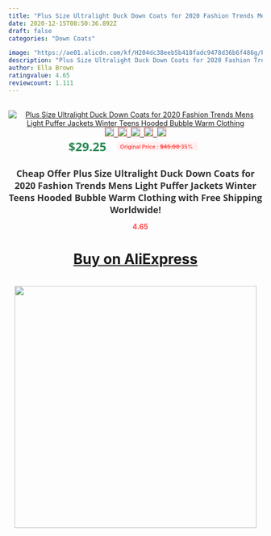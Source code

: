 ```yaml
---
title: "Plus Size Ultralight Duck Down Coats for 2020 Fashion Trends Mens Light Puffer Jackets Winter Teens Hooded Bubble Warm Clothing"
date: 2020-12-15T08:50:36.892Z
draft: false
categories: "Down Coats"

image: "https://ae01.alicdn.com/kf/H204dc38eeb5b418fadc9478d36b6f486g/Plus-Size-Ultralight-Duck-Down-Coats-for-2020-Fashion-Trends-Mens-Light-Puffer-Jackets-Winter-Teens.jpg"
description: "Plus Size Ultralight Duck Down Coats for 2020 Fashion Trends Mens Light Puffer Jackets Winter Teens Hooded Bubble Warm Clothing"
author: Ella Brown
ratingvalue: 4.65
reviewcount: 1.111
---
```

<br>
<div style="text-align: center;">
<a href="https://s.click.aliexpress.com/e/_AcLUuz" target="_blank" rel="nofollow noopener noreferrer"><img alt="Plus Size Ultralight Duck Down Coats for 2020 Fashion Trends Mens Light Puffer Jackets Winter Teens Hooded Bubble Warm Clothing" class="magnifier-image" src="https://ae01.alicdn.com/kf/H204dc38eeb5b418fadc9478d36b6f486g/Plus-Size-Ultralight-Duck-Down-Coats-for-2020-Fashion-Trends-Mens-Light-Puffer-Jackets-Winter-Teens.jpg_640x640.jpg">
<br>
<img style="border:1px solid salmon" src="https://ae01.alicdn.com/kf/H204dc38eeb5b418fadc9478d36b6f486g/Plus-Size-Ultralight-Duck-Down-Coats-for-2020-Fashion-Trends-Mens-Light-Puffer-Jackets-Winter-Teens.jpg_120x120.jpg">&nbsp;&nbsp;<img style="border:1px solid salmon" src="https://ae01.alicdn.com/kf/H3cb52f245cb94b849bd8fc6b44c82168l/Plus-Size-Ultralight-Duck-Down-Coats-for-2020-Fashion-Trends-Mens-Light-Puffer-Jackets-Winter-Teens.jpg_120x120.jpg">&nbsp;&nbsp;<img style="border:1px solid salmon" src="https://ae01.alicdn.com/kf/H777fe9584dd4482489559a06b05fdeb6e/Plus-Size-Ultralight-Duck-Down-Coats-for-2020-Fashion-Trends-Mens-Light-Puffer-Jackets-Winter-Teens.jpg_120x120.jpg">&nbsp;&nbsp;<img style="border:1px solid salmon" src="https://ae01.alicdn.com/kf/Hf9844f1c16914b0a89623b103cc48c370/Plus-Size-Ultralight-Duck-Down-Coats-for-2020-Fashion-Trends-Mens-Light-Puffer-Jackets-Winter-Teens.jpg_120x120.jpg">&nbsp;&nbsp;<img style="border:1px solid salmon" src="https://ae01.alicdn.com/kf/H0a13e85fa0a84fc29515b838424e8f0bl/Plus-Size-Ultralight-Duck-Down-Coats-for-2020-Fashion-Trends-Mens-Light-Puffer-Jackets-Winter-Teens.jpg_120x120.jpg"></a></div><br0>
<div style="text-align: center;"><span style="background-color: white; border: 0px; box-sizing: border-box; color: seagreen; display: inline-block; font-family: &quot;open sans&quot; , &quot;arial&quot; , &quot;helvetica&quot; , sans-serif , &quot;heiti&quot;; font-size: 24px; font-stretch: inherit; font-weight: 700; line-height: inherit; margin: 0px 10px 0px 0px; padding: 0px; vertical-align: middle;">$29.25 </span>
<span style="background: rgb(255 , 241 , 241); border-radius: 3px; border: 0px; box-sizing: border-box; color: #ff4747; display: inline-block; font-family: inherit; font-size: 12px; font-stretch: inherit; font-style: inherit; font-variant: inherit; font-weight: 600; line-height: inherit; margin: 0px; padding: 2px 5px; transform: scale(0.9); vertical-align: middle;">Original Price : <b style="text-decoration: line-through;">$45.00 </b> 35%&nbsp;&nbsp;</span></div>
<h1 style="color: #333333; display: inline-block; font-family: &quot;open sans&quot; , &quot;arial&quot; , &quot;helvetica&quot; , sans-serif , &quot;heiti&quot;; font-size: 18px; font-stretch: inherit; font-weight: 700; text-align: center;">Cheap Offer Plus Size Ultralight Duck Down Coats for 2020 Fashion Trends Mens Light Puffer Jackets Winter Teens Hooded Bubble Warm Clothing with Free Shipping Worldwide!</h1>
<div style="color: #ff4747; text-align: center;">
<img src="https://4.bp.blogspot.com/-M0ZcTcb-5uY/XleCXlxnR4I/AAAAAAAAAEc/OrjgMkXV1oMQFaCRZj5HQwOCBcu3w1FegCPcBGAYYCw/s1600/star.png" style="height: 15px;">&nbsp;<b>4.65</b></div>
<div class="button_cont" align="center"><a class="buynow_a" href="https://s.click.aliexpress.com/e/_AcLUuz" target="_blank" rel="nofollow noopener noreferrer"><H1>Buy on AliExpress</H1></a></div><br>
<div class="separator" style="clear: both; text-align: center;">
<img src="https://lh3.googleusercontent.com/-pTy5HemUv9M/XlePHvY0dAI/AAAAAAAAAE4/0nX5iRUoIWY8eMW9Dpxeirr157OZliDIgCLcBGAsYHQ/s1600/badge.gif" width="480">
</div>
